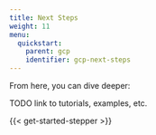 ```yaml
---
title: Next Steps
weight: 11
menu:
  quickstart:
    parent: gcp
    identifier: gcp-next-steps
---
```


From here, you can dive deeper:

TODO link to tutorials, examples, etc.

{{< get-started-stepper >}}
